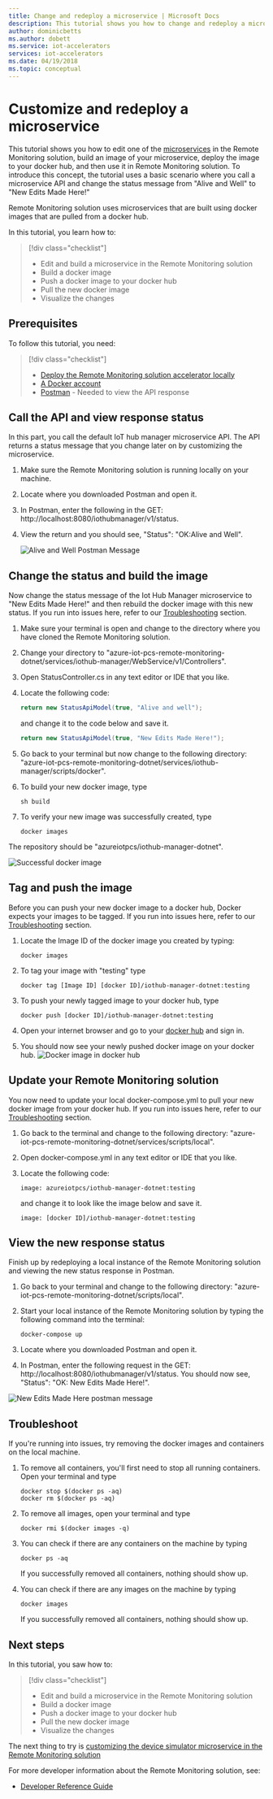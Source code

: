 ```yaml
---
title: Change and redeploy a microservice | Microsoft Docs
description: This tutorial shows you how to change and redeploy a microservice in Remote Monitoring
author: dominicbetts
ms.author: dobett
ms.service: iot-accelerators
services: iot-accelerators
ms.date: 04/19/2018
ms.topic: conceptual
---
```


# Customize and redeploy a microservice

This tutorial shows you how to edit one of the [microservices](http://azure.com/microservices) in the Remote Monitoring solution, build an image of your microservice, deploy the image to your docker hub, and then use it in Remote Monitoring solution. To introduce this concept, the tutorial uses a basic scenario where you call a microservice API and change the status message from "Alive and Well" to "New Edits Made Here!"

Remote Monitoring solution uses microservices that are built using docker images  that are pulled from a docker hub. 

In this tutorial, you learn how to:

>[!div class="checklist"]
> * Edit and build a microservice in the Remote Monitoring solution
> * Build a docker image
> * Push a docker image to your docker hub
> * Pull the new docker image
> * Visualize the changes 

## Prerequisites

To follow this tutorial, you need:

>[!div class="checklist"]
> * [Deploy the Remote Monitoring solution accelerator locally](iot-accelerators-remote-monitoring-deploy-local.md)
> * [A Docker account](https://hub.docker.com/)
> * [Postman](https://www.getpostman.com/) - Needed to view the API response

## Call the API and view response status

In this part, you call the default IoT hub manager microservice API. The API returns a status message that you change later on by customizing the microservice.

1. Make sure the Remote Monitoring solution is running locally on your machine.
2. Locate where you downloaded Postman and open it.
3. In Postman, enter the following in the GET: http://localhost:8080/iothubmanager/v1/status.
4. View the return and you should see, "Status": "OK:Alive and Well".

    ![Alive and Well Postman Message](./media/iot-accelerators-microservices-example/postman-alive-well.png)

## Change the status and build the image

Now change the status message of the Iot Hub Manager microservice to "New Edits Made Here!" and then rebuild the docker image with this new status. If you run into issues here, refer to our [Troubleshooting](#Troubleshoot) section.

1. Make sure your terminal is open and change to the directory where you have cloned the Remote Monitoring solution. 
2. Change your directory to "azure-iot-pcs-remote-monitoring-dotnet/services/iothub-manager/WebService/v1/Controllers".
3. Open StatusController.cs in any text editor or IDE that you like. 
4. Locate the following code:

    ```csharp
    return new StatusApiModel(true, "Alive and well");
    ```

    and change it to the code below and save it.

    ```csharp
    return new StatusApiModel(true, "New Edits Made Here!");
    ```

5. Go back to your terminal but now change to the following directory:
 "azure-iot-pcs-remote-monitoring-dotnet/services/iothub-manager/scripts/docker".
6. To build your new docker image, type

    ```cmd/sh
    sh build
    ```

7. To verify your new image was successfully created, type

    ```cmd/sh
    docker images 
    ```

The repository should be "azureiotpcs/iothub-manager-dotnet".

![Successful docker image](./media/iot-accelerators-microservices-example/successful-docker-image.png)

## Tag and push the image
Before you can push your new docker image to a docker hub, Docker expects your images to be tagged. If you run into issues here, refer to our [Troubleshooting](#Troubleshoot) section.

1. Locate the Image ID of the docker image you created by typing:

    ```cmd/sh
    docker images
    ```

2. To tag your image with "testing" type

    ```cmd/sh
    docker tag [Image ID] [docker ID]/iothub-manager-dotnet:testing 
    ```

3. To push your newly tagged image to your docker hub, type

    ```cmd/sh
    docker push [docker ID]/iothub-manager-dotnet:testing
    ```

4. Open your internet browser and go to your [docker hub](https://hub.docker.com/) and sign in.
5. You should now see your newly pushed docker image on your docker hub.
![Docker image in docker hub](./media/iot-accelerators-microservices-example/docker-image-in-docker-hub.png)

## Update your Remote Monitoring solution
You now need to update your local docker-compose.yml to pull your new docker image from your docker hub. If you run into issues here, refer to our [Troubleshooting](#Troubleshoot) section.

1. Go back to the terminal and change to the following directory:
"azure-iot-pcs-remote-monitoring-dotnet/services/scripts/local".
2. Open docker-compose.yml in any text editor or IDE that you like.
3. Locate the following code:

    ```docker
    image: azureiotpcs/iothub-manager-dotnet:testing
    ```

    and change it to look like the image below and save it.

    ```cmd/sh
    image: [docker ID]/iothub-manager-dotnet:testing
    ```

## View the new response status
Finish up by redeploying a local instance of the Remote Monitoring solution and viewing the new status response in Postman.

1. Go back to your terminal and change to the following directory: "azure-iot-pcs-remote-monitoring-dotnet/scripts/local".
2. Start your local instance of the Remote Monitoring solution by typing the following command into the terminal:

    ```cmd/sh
    docker-compose up
    ```

3. Locate where you downloaded Postman and open it.
4. In Postman, enter the following request in the GET: http://localhost:8080/iothubmanager/v1/status. You should now see, "Status": "OK: New Edits Made Here!".

![New Edits Made Here postman message](./media/iot-accelerators-microservices-example/new-postman-message.png)

## <a name="Troubleshoot"></a>Troubleshoot

If you're running into issues, try removing the docker images and containers on the local machine.

1. To remove all containers, you'll first need to stop all running containers. Open your terminal and type

    ```cmd/sh
    docker stop $(docker ps -aq)
    docker rm $(docker ps -aq)
    ```
    
2. To remove all images, open your terminal and type 

    ```cmd/sh
    docker rmi $(docker images -q)
    ```

3. You can check if there are any containers on the machine by typing

    ```cmd/sh
    docker ps -aq 
    ```

    If you successfully removed all containers, nothing should show up.

4. You can check if there are any images on the machine by typing

    ```cmd/sh
    docker images
    ```

    If you successfully removed all containers, nothing should show up.

## Next steps

In this tutorial, you saw how to:

<!-- Repeat task list from intro -->
>[!div class="checklist"]
> * Edit and build a microservice in the Remote Monitoring solution
> * Build a docker image
> * Push a docker image to your docker hub
> * Pull the new docker image
> * Visualize the changes 

The next thing to try is [customizing the device simulator microservice in the Remote Monitoring solution](iot-accelerators-microservices-example.md)

For more developer information about the Remote Monitoring solution, see:

* [Developer Reference Guide](https://github.com/Azure/azure-iot-pcs-remote-monitoring-dotnet/wiki/Developer-Reference-Guide)
<!-- Next tutorials in the sequence -->

